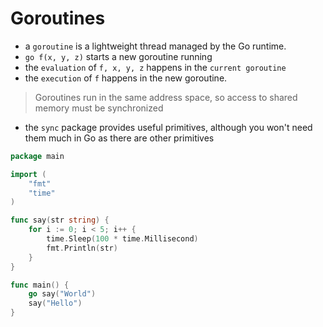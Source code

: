 # Goroutines

- a `goroutine` is a lightweight thread managed by the Go runtime.
- `go f(x, y, z)` starts a new goroutine running
- the `evaluation` of `f, x, y, z` happens in the `current goroutine`
- the `execution` of `f` happens in the new goroutine.

> Goroutines run in the same address space, so access to shared memory must be synchronized

- the `sync` package provides useful primitives, although you won't need them much in Go as there are other primitives

```go
package main

import (
	"fmt"
	"time"
)

func say(str string) {
	for i := 0; i < 5; i++ {
		time.Sleep(100 * time.Millisecond)
		fmt.Println(str)
	}
}

func main() {
	go say("World")
	say("Hello")
}
```
